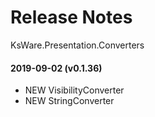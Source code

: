# Release Notes
KsWare.Presentation.Converters

#### 2019-09-02 (v0.1.36)
- NEW VisibilityConverter
- NEW StringConverter